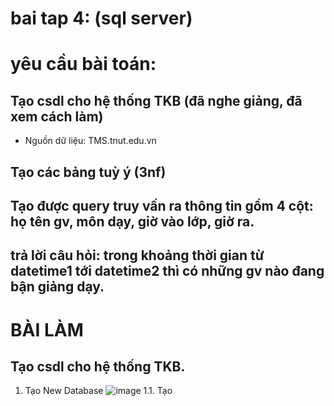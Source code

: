 # bai tap 4: (sql server)
# yêu cầu bài toán:
## Tạo csdl cho hệ thống TKB (đã nghe giảng, đã xem cách làm)
- Nguồn dữ liệu: TMS.tnut.edu.vn
## Tạo các bảng tuỳ ý (3nf)
## Tạo được query truy vấn ra thông tin gồm 4 cột: họ tên gv, môn dạy, giờ vào lớp, giờ ra.
## trả lời câu hỏi: trong khoảng thời gian từ datetime1 tới datetime2 thì có những gv nào đang bận giảng dạy.

# BÀI LÀM
## Tạo csdl cho hệ thống TKB.
1. Tạo New Database
![image](https://github.com/user-attachments/assets/51310771-6945-4301-a2ff-de00087c6187)
1.1. Tạo 
